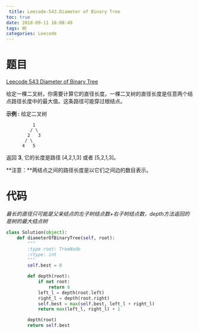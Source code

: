 ```yaml
---
 title: Leecode-543.Diameter of Binary Tree
toc: true
date: 2018-09-11 16:08:49
tags: 树
categories: Leecode
---
```


# 题目

[Leecode 543 Diameter of Binary Tree](https://leetcode.com/problems/diameter-of-binary-tree/description/)

给定一棵二叉树，你需要计算它的直径长度。一棵二叉树的直径长度是任意两个结点路径长度中的最大值。这条路径可能穿过根结点。

**示例 :**
给定二叉树

```
          1
         / \
        2   3
       / \     
      4   5   
```

返回 **3**, 它的长度是路径 [4,2,1,3] 或者 [5,2,1,3]。

**注意：**两结点之间的路径长度是以它们之间边的数目表示。

# 代码

*最长的直径只可能是父亲结点的左子树结点数+右子树结点数，depth方法返回的是树的最大结点树*

```python
class Solution(object):
    def diameterOfBinaryTree(self, root):
        """
        :type root: TreeNode
        :rtype: int
        """
        self.best = 0

        def depth(root):
            if not root:
                return 0
            left_l = depth(root.left)
            right_l = depth(root.right)
            self.best = max(self.best, left_l + right_l)
            return max(left_l, right_l) + 1

        depth(root)
        return self.best
```


